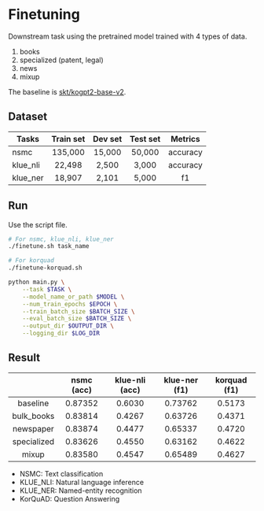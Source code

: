 # Finetuning

Downstream task using the pretrained model trained with 4 types of data.
1. books
2. specialized (patent, legal)
3. news
4. mixup

The baseline is [skt/kogpt2-base-v2](https://github.com/SKT-AI/KoGPT2).

## Dataset

| Tasks        | Train set | Dev set    | Test set | Metrics  |
|--------------|:---------:|:----------:|:--------:|:--------:|
| nsmc         | 135,000   | 15,000     | 50,000   | accuracy |
| klue_nli     | 22,498    | 2,500      | 3,000    | accuracy |
| klue_ner     | 18,907    | 2,101      | 5,000    | f1       |

## Run

Use the script file.
```sh
# For nsmc, klue_nli, klue_ner
./finetune.sh task_name 
```
```bash
# For korquad
./finetune-korquad.sh
```

```sh
python main.py \
    --task $TASK \
    --model_name_or_path $MODEL \
    --num_train_epochs $EPOCH \
    --train_batch_size $BATCH_SIZE \
    --eval_batch_size $BATCH_SIZE \
    --output_dir $OUTPUT_DIR \
    --logging_dir $LOG_DIR
```

## Result

|               | nsmc (acc) | klue-nli (acc) | klue-ner (f1) | korquad (f1) |
|:-------------:|:----------:|:--------------:|:-------------:|:-------------:
|    baseline   |  0.87352   |     0.6030     |    0.73762    | 0.5173       |
|   bulk_books  |  0.83814   |     0.4267     |    0.63726    | 0.4371       |
|   newspaper   |  0.83874   |     0.4477     |    0.65337    | 0.4720       |
|  specialized  |  0.83626   |     0.4550     |    0.63162    | 0.4622       |
|     mixup     |  0.83580   |     0.4547     |    0.65489    | 0.4627       |

- NSMC: Text classification
- KLUE_NLI: Natural language inference
- KLUE_NER: Named-entity recognition
- KorQuAD: Question Answering
